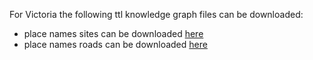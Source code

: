 
For Victoria the following ttl knowledge graph files can be downloaded:

* place names sites can be downloaded [here](https://drive.google.com/file/d/1-uqFZJ42z9X7Ao9s_bWzCkp0bUPV9FFu/view?usp=sharing)
* place names roads can be downloaded [here](https://drive.google.com/file/d/1kTQ1C3018j4dFU9JwSFumLmYCbkkTtlg/view?usp=sharing)
